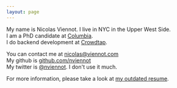 ```yaml
---
layout: page
---
```


My name is Nicolas Viennot. I live in NYC in the Upper West Side.  
I am a PhD candidate at [Columbia](http://www.cs.columbia.edu/).  
I do backend development at [Crowdtap](http://crowdtap.com).

You can contact me at [nicolas@viennot.com](mailto:nicolas@viennot.com)  
My github is [github.com/nviennot](http://github.com/nviennot/)  
My twitter is [@nviennot](https://twitter.com/nviennot). I don't use it much.  

For more information, please take a look at [my outdated resume](http://viennot.biz/resume.pdf).
